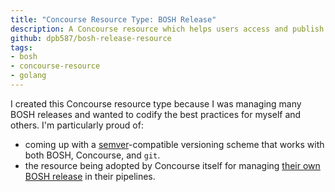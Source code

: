 ```yaml
---
title: "Concourse Resource Type: BOSH Release"
description: A Concourse resource which helps users access and publish BOSH releases using best practices.
github: dpb587/bosh-release-resource
tags:
- bosh
- concourse-resource
- golang
---
```


I created this Concourse resource type because I was managing many BOSH releases and wanted to codify the best practices for myself and others. I'm particularly proud of:

 * coming up with a [semver](https://semver.org/)-compatible versioning scheme that works with both BOSH, Concourse, and `git`.
 * the resource being adopted by Concourse itself for managing [their own BOSH release](https://github.com/concourse/ci/blob/b9d39fe9ab616d37bdd98c9dc87088f36df2bee1/pipelines/concourse.yml#L9-L11) in their pipelines.

